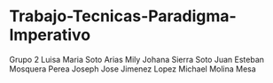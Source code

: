 # Trabajo-Tecnicas-Paradigma-Imperativo
 Grupo 2
Luisa Maria Soto Arias
Mily Johana Sierra Soto
Juan Esteban Mosquera Perea
Joseph Jose Jimenez Lopez
Michael Molina Mesa

